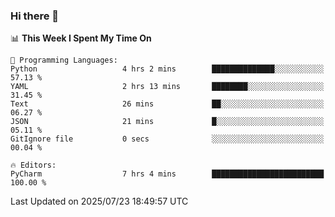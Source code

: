 ### Hi there 👋

<!--
**asdf12303116/asdf12303116** is a ✨ _special_ ✨ repository because its `README.md` (this file) appears on your GitHub profile.

Here are some ideas to get you started:

- 🔭 I’m currently working on ...
- 🌱 I’m currently learning ...
- 👯 I’m looking to collaborate on ...
- 🤔 I’m looking for help with ...
- 💬 Ask me about ...
- 📫 How to reach me: ...
- 😄 Pronouns: ...
- ⚡ Fun fact: ...
-->

<!--START_SECTION:waka-->
📊 **This Week I Spent My Time On** 

```text
💬 Programming Languages: 
Python                   4 hrs 2 mins        ██████████████░░░░░░░░░░░   57.13 % 
YAML                     2 hrs 13 mins       ████████░░░░░░░░░░░░░░░░░   31.45 % 
Text                     26 mins             ██░░░░░░░░░░░░░░░░░░░░░░░   06.27 % 
JSON                     21 mins             █░░░░░░░░░░░░░░░░░░░░░░░░   05.11 % 
GitIgnore file           0 secs              ░░░░░░░░░░░░░░░░░░░░░░░░░   00.04 % 

🔥 Editors: 
PyCharm                  7 hrs 4 mins        █████████████████████████   100.00 % 
```


 Last Updated on 2025/07/23 18:49:57 UTC
<!--END_SECTION:waka-->
